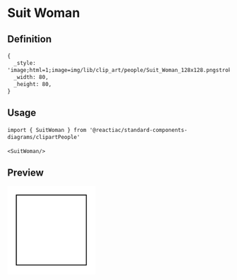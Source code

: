 # Suit Woman

## Definition

```
{
  _style: 'image;html=1;image=img/lib/clip_art/people/Suit_Woman_128x128.pngstrokeColor=none;',
  _width: 80,
  _height: 80,
}
```

## Usage

```
import { SuitWoman } from '@reactiac/standard-components-diagrams/clipartPeople'

<SuitWoman/>
```

## Preview

<img src="./suit-woman.png" width="200"/>
